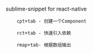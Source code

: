 sublime-snippet for react-native


```
    cpt+tab - 创建一个Component

    rct+tab - 快速引入依赖

    rmap+tab- 根据数组输出

```